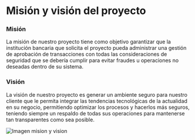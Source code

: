 # Misión y visión del proyecto

### Misión
La misión de nuestro proyecto tiene como objetivo garantizar que la institución bancaria que solicita el proyecto pueda administrar una gestión de aprobación de transacciones con todas las consideraciones de seguridad que se debería cumplir para evitar fraudes u operaciones no deseadas dentro de su sistema.

### Visión
La visión de nuestro proyecto es generar un ambiente seguro para nuestro cliente que le permita integrar las tendencias tecnológicas de la actualidad en su negocio, permitiendo optimizar los procesos y hacerlos más seguros, teniendo siempre un respaldo de todas sus operaciones para mantenerse tan transparentes como sea posible.

![Imagen mision y vision](https://firtsclass.com/wp-content/uploads/2021/02/mision-vision.png)
